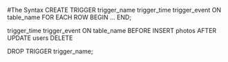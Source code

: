 #The Syntax
CREATE TRIGGER trigger_name 
    trigger_time trigger_event ON table_name FOR EACH ROW
    BEGIN
    ...
    END;
    
trigger_time    trigger_event    ON     table_name
BEFORE            INSERT                  photos
AFTER             UPDATE                  users
                  DELETE
                  
DROP TRIGGER trigger_name;






